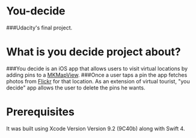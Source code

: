 # You-decide

###Udacity's final project.


# What is you decide project about?

###You decide is an iOS app that allows users to visit virtual locations by adding pins to a [MKMapView](https://developer.apple.com/documentation/mapkit/mkmapview).
###Once a user taps a pin the app fetches photos from [Flickr](https://www.flickr.com) for that location. As an extension of virtual tourist, "you decide" app allows the user to delete the pins he wants.


# Prerequisites

It was built using Xcode Version Version 9.2 (9C40b) along with Swift 4.
